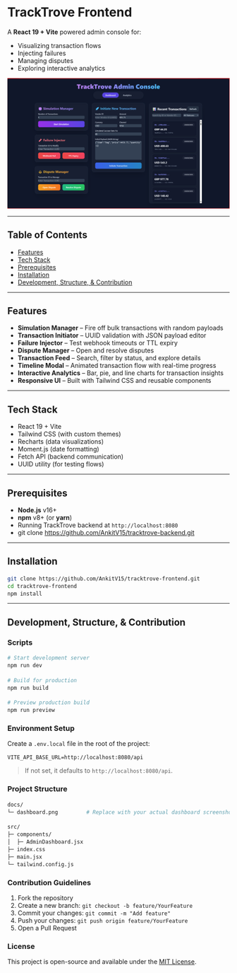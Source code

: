 # TrackTrove Frontend

A **React 19 + Vite** powered admin console for:

- Visualizing transaction flows  
- Injecting failures  
- Managing disputes  
- Exploring interactive analytics  

![Dashboard Screenshot](docs/dashboard.png)

---

## Table of Contents

- [Features](#features)  
- [Tech Stack](#tech-stack)  
- [Prerequisites](#prerequisites)  
- [Installation](#installation)  
- [Development, Structure, & Contribution](#-development-structure--contribution)

---

## Features

- **Simulation Manager** – Fire off bulk transactions with random payloads  
- **Transaction Initiator** – UUID validation with JSON payload editor  
- **Failure Injector** – Test webhook timeouts or TTL expiry  
- **Dispute Manager** – Open and resolve disputes  
- **Transaction Feed** – Search, filter by status, and explore details  
- **Timeline Modal** – Animated transaction flow with real-time progress  
- **Interactive Analytics** – Bar, pie, and line charts for transaction insights  
- **Responsive UI** – Built with Tailwind CSS and reusable components  

---

## Tech Stack

- React 19 + Vite  
- Tailwind CSS (with custom themes)  
- Recharts (data visualizations)  
- Moment.js (date formatting)  
- Fetch API (backend communication)  
- UUID utility (for testing flows)  

---

## Prerequisites

- **Node.js** v16+  
- **npm** v8+ (or **yarn**)  
- Running TrackTrove backend at `http://localhost:8080`
- git clone <https://github.com/AnkitV15/tracktrove-backend.git>  

---

## Installation

```bash
git clone https://github.com/AnkitV15/tracktrove-frontend.git
cd tracktrove-frontend
npm install
```

---

## Development, Structure, & Contribution

### Scripts

```bash
# Start development server
npm run dev

# Build for production
npm run build

# Preview production build
npm run preview
```

### Environment Setup

Create a `.env.local` file in the root of the project:

```env
VITE_API_BASE_URL=http://localhost:8080/api
```

> If not set, it defaults to `http://localhost:8080/api`.

### Project Structure

```bash
docs/
└─ dashboard.png         # Replace with your actual dashboard screenshot

src/
├─ components/
│  ├─ AdminDashboard.jsx
├─ index.css
├─ main.jsx
└─ tailwind.config.js
```

### Contribution Guidelines

1. Fork the repository  
2. Create a new branch: `git checkout -b feature/YourFeature`  
3. Commit your changes: `git commit -m "Add feature"`  
4. Push your changes: `git push origin feature/YourFeature`  
5. Open a Pull Request

### License

This project is open-source and available under the [MIT License](LICENSE).
